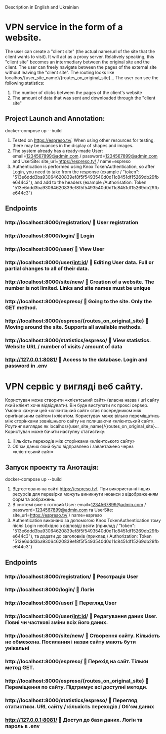 Description in English and Ukrainian 
# VPN service in the form of a website.
The user can create a "client site" (the actual name/url of the site that the client wants to visit). It will act as a proxy server. Relatively speaking, this "client site" becomes an intermediary between the original site and the client. The user can freely navigate between the pages of the external site without leaving the "client site". 
The routing looks like localhos/{user_site_name}/{routes_on_original_site}...
The user can see the following statistics:
1.	The number of clicks between the pages of the client's website
2.	The amount of data that was sent and downloaded through the "client site"
## Project Launch and Annotation:
docker-compose up --build
1.	Tested on https://espreso.tv/. When using other resources for testing, there may be nuances in the display of shapes and images.
2.	The system already has a ready-made User: email=1234567899@admin.com / password=1234567899@admin.com and UserSite: site_url=https://espreso.tv/ / name=espreso 
3.	Authentication is performed using Knox TokenAuthentication, so after Login, you need to take from the response (example / "token": "513e6ddd3ba93064620839ef8f5f5493540d0d11c8451df15269db29fbe644c3"), and add to the headers (example /Authorisation: Token "513e6ddd3ba93064620839ef8f5f5493540d0d11c8451df15269db29fbe644c3")

## Endpoints
### http://localhost:8000/registration/  User registration
### http://localhost:8000/login/  Login
### http://localhost:8000/user/   View User
### http://localhost:8000/user/<int:id>/  Editing User data. Full or partial changes to all of their data.
### http://localhost:8000/site/new/  Creation of a website. The number is not limited. Links and site names must be unique
### http://localhost:8000/espreso/  Going to the site. Only the GET method. 
### http://localhost:8000/espreso/{routes_on_original_site}  Moving around the site. Supports all available methods.
### http://localhost:8000/statistics/espreso/  View statistics. Website URL / number of visits / amount of data 
### http://127.0.0.1:8081/  Access to the database. Login and password in .env

# VPN сервіс у вигляді веб сайту.
Користувач може створити «клієнтський сайт» (власна назва / url сайту який клієнт хоче відвідувати). Він буде виступати як проксі сервер. Умовно кажучи цей  «клієнтський сайт» стає посередником між оригінальним сайтом і клієнтом. Користувач може вільно переміщатись між сторінками зовнішнього сайту не полишаючи «клієнтський сайт». 
Роутинг виглядає як localhos/{user_site_name}/{routes_on_original_site}…
Користувач може бачити наступну статистику: 
1.	Кількість переходів між сторінками  «клієнтського сайту»
2.	Об'єм даних який було відправлено і завантажено через «клієнтський сайт»
## Запуск проекту та Анотація:
docker-compose up --build
1.	Відтестовано на сайті https://espreso.tv/. При використанні інших ресурсів для перевірки можуть виникнути нюанси з відображенням форм та зображень.
2.	В системі вже є готовий User: email=1234567899@admin.com / password=1234567899@admin.com та UserSite: site_url=https://espreso.tv/ / name=espreso 
3.	Authentication виконано за допомогою Knox TokenAuthentication тому після Login необхідно з відповіді взяти (приклад / "token": "513e6ddd3ba93064620839ef8f5f5493540d0d11c8451df15269db29fbe644c3"), та додати до заголовків (приклад / Authorization: Token "513e6ddd3ba93064620839ef8f5f5493540d0d11c8451df15269db29fbe644c3")

## Endpoints
### http://localhost:8000/registration/  Реєстрація User
### http://localhost:8000/login/  Логін
### http://localhost:8000/user/   Перегляд User
### http://localhost:8000/user/<int:id>/  Редагування даних User. Повні чи часткові зміни всіх його даних.
### http://localhost:8000/site/new/  Створення сайту. Кількість не обмежена. Посилання і назви сайту мають бути унікальні
### http://localhost:8000/espreso/  Перехід на сайт. Тільки метод GET. 
### http://localhost:8000/espreso/{routes_on_original_site}  Переміщення по сайту. Підтримує всі доступні методи.
### http://localhost:8000/statistics/espreso/  Перегляд статистики. URL сайту / кількість переходів / Об'єм даних 
### http://127.0.0.1:8081/  Доступ до бази даних. Логін та пароль в .env

